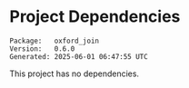 # Project Dependencies
    Package:   oxford_join
    Version:   0.6.0
    Generated: 2025-06-01 06:47:55 UTC

This project has no dependencies.
